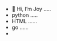- 👋 Hi, I’m Joy .....
- python .....
- HTML ......
- go ......
- 

<!---
8ijoy/8ijoy is a ✨ special ✨ repository because its `README.md` (this file) appears on your GitHub profile.
You can click the Preview link to take a look at your changes.
--->
